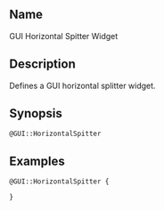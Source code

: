 ## Name

GUI Horizontal Spitter Widget

## Description

Defines a GUI horizontal splitter widget.

## Synopsis

`@GUI::HorizontalSpitter`

## Examples

```gml
@GUI::HorizontalSpitter {

}
```
